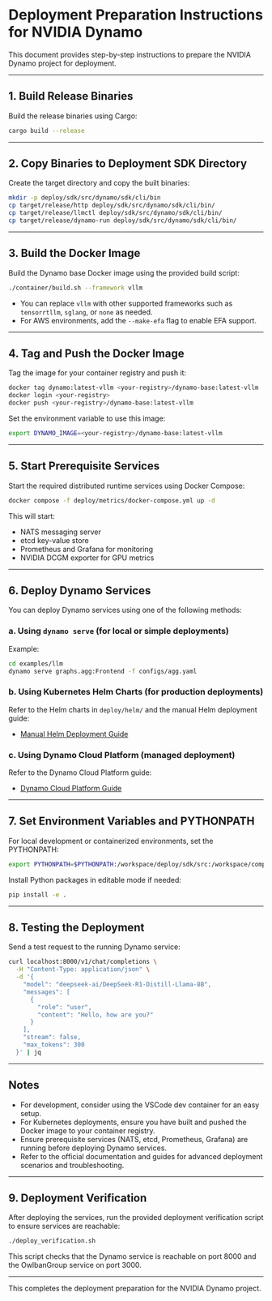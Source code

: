 # Deployment Preparation Instructions for NVIDIA Dynamo

This document provides step-by-step instructions to prepare the NVIDIA Dynamo project for deployment.

---

## 1. Build Release Binaries

Build the release binaries using Cargo:

```bash
cargo build --release
```

---

## 2. Copy Binaries to Deployment SDK Directory

Create the target directory and copy the built binaries:

```bash
mkdir -p deploy/sdk/src/dynamo/sdk/cli/bin
cp target/release/http deploy/sdk/src/dynamo/sdk/cli/bin/
cp target/release/llmctl deploy/sdk/src/dynamo/sdk/cli/bin/
cp target/release/dynamo-run deploy/sdk/src/dynamo/sdk/cli/bin/
```

---

## 3. Build the Docker Image

Build the Dynamo base Docker image using the provided build script:

```bash
./container/build.sh --framework vllm
```

- You can replace `vllm` with other supported frameworks such as `tensorrtllm`, `sglang`, or `none` as needed.
- For AWS environments, add the `--make-efa` flag to enable EFA support.

---

## 4. Tag and Push the Docker Image

Tag the image for your container registry and push it:

```bash
docker tag dynamo:latest-vllm <your-registry>/dynamo-base:latest-vllm
docker login <your-registry>
docker push <your-registry>/dynamo-base:latest-vllm
```

Set the environment variable to use this image:

```bash
export DYNAMO_IMAGE=<your-registry>/dynamo-base:latest-vllm
```

---

## 5. Start Prerequisite Services

Start the required distributed runtime services using Docker Compose:

```bash
docker compose -f deploy/metrics/docker-compose.yml up -d
```

This will start:

- NATS messaging server
- etcd key-value store
- Prometheus and Grafana for monitoring
- NVIDIA DCGM exporter for GPU metrics

---

## 6. Deploy Dynamo Services

You can deploy Dynamo services using one of the following methods:

### a. Using `dynamo serve` (for local or simple deployments)

Example:

```bash
cd examples/llm
dynamo serve graphs.agg:Frontend -f configs/agg.yaml
```

### b. Using Kubernetes Helm Charts (for production deployments)

Refer to the Helm charts in `deploy/helm/` and the manual Helm deployment guide:

- [Manual Helm Deployment Guide](docs/guides/dynamo_deploy/manual_helm_deployment.md)

### c. Using Dynamo Cloud Platform (managed deployment)

Refer to the Dynamo Cloud Platform guide:

- [Dynamo Cloud Platform Guide](docs/guides/dynamo_deploy/dynamo_cloud.md)

---

## 7. Set Environment Variables and PYTHONPATH

For local development or containerized environments, set the PYTHONPATH:

```bash
export PYTHONPATH=$PYTHONPATH:/workspace/deploy/sdk/src:/workspace/components/planner/src
```

Install Python packages in editable mode if needed:

```bash
pip install -e .
```

---

## 8. Testing the Deployment

Send a test request to the running Dynamo service:

```bash
curl localhost:8000/v1/chat/completions \
  -H "Content-Type: application/json" \
  -d '{
    "model": "deepseek-ai/DeepSeek-R1-Distill-Llama-8B",
    "messages": [
      {
        "role": "user",
        "content": "Hello, how are you?"
      }
    ],
    "stream": false,
    "max_tokens": 300
  }' | jq
```

---

## Notes

- For development, consider using the VSCode dev container for an easy setup.
- For Kubernetes deployments, ensure you have built and pushed the Docker image to your container registry.
- Ensure prerequisite services (NATS, etcd, Prometheus, Grafana) are running before deploying Dynamo services.
- Refer to the official documentation and guides for advanced deployment scenarios and troubleshooting.

---


## 9. Deployment Verification

After deploying the services, run the provided deployment verification script to ensure services are reachable:

```bash
./deploy_verification.sh
```

This script checks that the Dynamo service is reachable on port 8000 and the OwlbanGroup service on port 3000.

---

This completes the deployment preparation for the NVIDIA Dynamo project.
